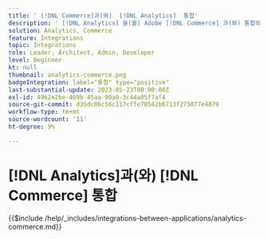 ```yaml
---
title: ' [!DNL Commerce]과(와)  [!DNL Analytics]  통합'
description: ' [!DNL Analytics] 을(를) Adobe [!DNL Commerce] 과(와) 통합하는 방법을 알아봅니다.'
solution: Analytics, Commerce
feature: Integrations
topic: Integrations
role: Leader, Architect, Admin, Developer
level: Beginner
kt: null
thumbnail: analytics-commerce.png
badgeIntegration: label="통합" type="positive"
last-substantial-update: 2023-05-23T00:00:00Z
exl-id: 4962e2be-469b-45aa-90a0-3c44a05f7af4
source-git-commit: d35dc06c56c117cffe70542b6713f275877e4879
workflow-type: tm+mt
source-wordcount: '11'
ht-degree: 9%

---
```


# [!DNL Analytics]과(와) [!DNL Commerce] 통합

{{$include /help/_includes/integrations-between-applications/analytics-commerce.md}}
